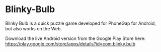 # Blinky-Bulb
Blinky Bulb is a quick puzzle game developed for PhoneGap for Android, but also works on the Web.

Download the live Android version from the Google Play Store here: https://play.google.com/store/apps/details?id=com.blinky.bulb
